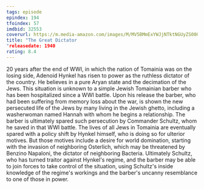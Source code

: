 ```yaml
---
tags: episode
epindex: 194
tfoindex: 57
imdbid: 32553
coverurl: https://m.media-amazon.com/images/M/MV5BMmExYWJjNTktNGUyZS00ODhmLTkxYzAtNWIzOGEyMGNiMmUwXkEyXkFqcGdeQXVyNjU0OTQ0OTY@._V1_SY300_CR0,0,202,300_.jpg
title: "The Great Dictator
"releasedate: 1940
rating: 8.4
---
```


20 years after the end of WWI, in which the nation of Tomainia was on the losing side, Adenoid Hynkel has risen to power as the ruthless dictator of the country. He believes in a pure Aryan state and the decimation of the Jews. This situation is unknown to a simple Jewish Tomainian barber who has been hospitalized since a WWI battle. Upon his release the barber, who had been suffering from memory loss about the war, is shown the new persecuted life of the Jews by many living in the Jewish ghetto, including a washerwoman named Hannah with whom he begins a relationship. The barber is ultimately spared such persecution by Commander Schultz, whom he saved in that WWI battle. The lives of all Jews in Tomainia are eventually spared with a policy shift by Hynkel himself, who is doing so for ulterior motives. But those motives include a desire for world domination, starting with the invasion of neighboring Osterlich, which may be threatened by Benzino Napaloni, the dictator of neighboring Bacteria. Ultimately Schultz, who has turned traitor against Hynkel's regime, and the barber may be able to join forces to take control of the situation, using Schultz's inside knowledge of the regime's workings and the barber's uncanny resemblance to one of those in power.